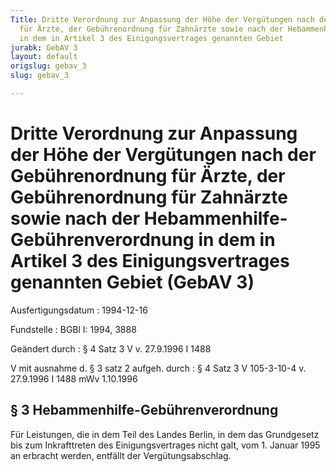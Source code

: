 ```yaml
---
Title: Dritte Verordnung zur Anpassung der Höhe der Vergütungen nach der Gebührenordnung
  für Ärzte, der Gebührenordnung für Zahnärzte sowie nach der Hebammenhilfe-Gebührenverordnung
  in dem in Artikel 3 des Einigungsvertrages genannten Gebiet
jurabk: GebAV 3
layout: default
origslug: gebav_3
slug: gebav_3

---
```


# Dritte Verordnung zur Anpassung der Höhe der Vergütungen nach der Gebührenordnung für Ärzte, der Gebührenordnung für Zahnärzte sowie nach der Hebammenhilfe-Gebührenverordnung in dem in Artikel 3 des Einigungsvertrages genannten Gebiet (GebAV 3)

Ausfertigungsdatum
:   1994-12-16

Fundstelle
:   BGBl I: 1994, 3888

Geändert durch
:   § 4 Satz 3 V v. 27.9.1996 I 1488

V mit ausnahme d. § 3 satz 2 aufgeh. durch
:   § 4 Satz 3 V 105-3-10-4 v. 27.9.1996 I 1488 mWv 1.10.1996

## § 3 Hebammenhilfe-Gebührenverordnung

Für Leistungen, die in dem Teil des Landes Berlin, in dem das
Grundgesetz bis zum Inkrafttreten des Einigungsvertrages nicht galt,
vom 1. Januar 1995 an erbracht werden, entfällt der
Vergütungsabschlag.

